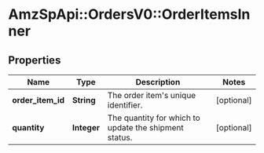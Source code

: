 # AmzSpApi::OrdersV0::OrderItemsInner

## Properties
Name | Type | Description | Notes
------------ | ------------- | ------------- | -------------
**order_item_id** | **String** | The order item&#x27;s unique identifier. | [optional] 
**quantity** | **Integer** | The quantity for which to update the shipment status. | [optional] 

